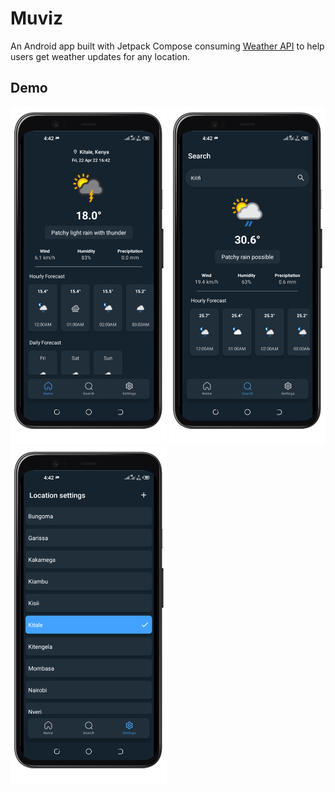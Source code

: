 # Muviz
An Android app built with Jetpack Compose consuming [Weather API](https://www.weatherapi.com/) to help users get weather updates for any location.

## Demo
<img src="screenshots/screen1.png" width="250"/> <img src="screenshots/screen2.png" width="250"/> <img src="screenshots/screen3.png" width="250"/>